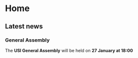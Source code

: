 # Home
## Latest news
### General Assembly
The **USI General Assembly** will be held on **27 January at 18:00**
